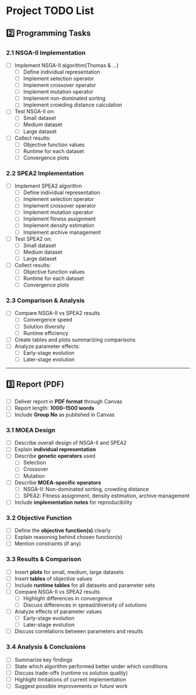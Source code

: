 # Project TODO List

## 2️⃣ Programming Tasks

### 2.1 NSGA-II Implementation

- [ ] Implement NSGA-II algorithm(Thomas & ...)
  - [ ] Define individual representation
  - [ ] Implement selection operator
  - [ ] Implement crossover operator
  - [ ] Implement mutation operator
  - [ ] Implement non-dominated sorting
  - [ ] Implement crowding distance calculation
- [ ] Test NSGA-II on:
  - [ ] Small dataset
  - [ ] Medium dataset
  - [ ] Large dataset
- [ ] Collect results:
  - [ ] Objective function values
  - [ ] Runtime for each dataset
  - [ ] Convergence plots

### 2.2 SPEA2 Implementation

- [ ] Implement SPEA2 algorithm
  - [ ] Define individual representation
  - [ ] Implement selection operator
  - [ ] Implement crossover operator
  - [ ] Implement mutation operator
  - [ ] Implement fitness assignment
  - [ ] Implement density estimation
  - [ ] Implement archive management
- [ ] Test SPEA2 on:
  - [ ] Small dataset
  - [ ] Medium dataset
  - [ ] Large dataset
- [ ] Collect results:
  - [ ] Objective function values
  - [ ] Runtime for each dataset
  - [ ] Convergence plots

### 2.3 Comparison & Analysis

- [ ] Compare NSGA-II vs SPEA2 results
  - [ ] Convergence speed
  - [ ] Solution diversity
  - [ ] Runtime efficiency
- [ ] Create tables and plots summarizing comparisons
- [ ] Analyze parameter effects:
  - [ ] Early-stage evolution
  - [ ] Later-stage evolution

---

## 3️⃣ Report (PDF)

- [ ] Deliver report in **PDF format** through Canvas
- [ ] Report length: **1000–1500 words**
- [ ] Include **Group No** as published in Canvas

### 3.1 MOEA Design

- [ ] Describe overall design of NSGA-II and SPEA2
- [ ] Explain **individual representation**
- [ ] Describe **genetic operators** used
  - [ ] Selection
  - [ ] Crossover
  - [ ] Mutation
- [ ] Describe **MOEA-specific operators**
  - [ ] NSGA-II: Non-dominated sorting, crowding distance
  - [ ] SPEA2: Fitness assignment, density estimation, archive management
- [ ] Include **implementation notes** for reproducibility

### 3.2 Objective Function

- [ ] Define the **objective function(s)** clearly
- [ ] Explain reasoning behind chosen function(s)
- [ ] Mention constraints (if any)

### 3.3 Results & Comparison

- [ ] Insert **plots** for small, medium, large datasets
- [ ] Insert **tables** of objective values
- [ ] Include **runtime tables** for all datasets and parameter sets
- [ ] Compare NSGA-II vs SPEA2 results
  - [ ] Highlight differences in convergence
  - [ ] Discuss differences in spread/diversity of solutions
- [ ] Analyze effects of parameter values
  - [ ] Early-stage evolution
  - [ ] Later-stage evolution
- [ ] Discuss correlations between parameters and results

### 3.4 Analysis & Conclusions

- [ ] Summarize key findings
- [ ] State which algorithm performed better under which conditions
- [ ] Discuss trade-offs (runtime vs solution quality)
- [ ] Highlight limitations of current implementation
- [ ] Suggest possible improvements or future work
